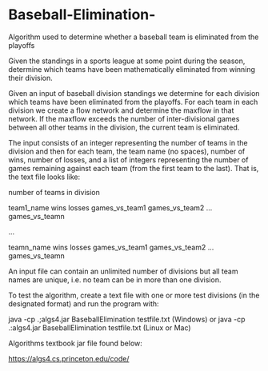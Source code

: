 # Baseball-Elimination-
Algorithm used to determine whether a baseball team is eliminated from the playoffs


Given the standings in a sports league at some point during the season, determine which teams have been mathematically eliminated from winning their division.


Given an input of baseball division standings we determine for each division which teams have been eliminated from the playoffs. For each team in each division we create a flow network and determine the maxflow in that network. If the maxflow exceeds the number of inter-divisional games between all other teams in the division, the current team is eliminated.


The input consists of an integer representing the number of teams in the division and then for each team, the team name (no spaces), number of wins, number of losses, and a list of integers representing the number of games remaining against each team (from the first team to the last). That is, the text file looks like:


number of teams in division


team1_name wins losses games_vs_team1 games_vs_team2 ... games_vs_teamn


...


teamn_name wins losses games_vs_team1 games_vs_team2 ... games_vs_teamn


An input file can contain an unlimited number of divisions but all team names are unique, i.e. no team can be in more than one division.

To test the algorithm, create a text file with one or more test divisions (in the designated format) and run the program with:


java -cp .;algs4.jar BaseballElimination testfile.txt (Windows) or java -cp .:algs4.jar BaseballElimination testfile.txt (Linux or Mac)

Algorithms textbook jar file found below:


https://algs4.cs.princeton.edu/code/
